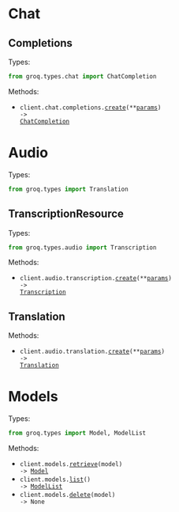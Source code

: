 # Chat

## Completions

Types:

```python
from groq.types.chat import ChatCompletion
```

Methods:

- <code title="post /openai/v1/chat/completions">client.chat.completions.<a href="./src/groq/resources/chat/completions.py">create</a>(\*\*<a href="src/groq/types/chat/completion_create_params.py">params</a>) -> <a href="./src/groq/types/chat/chat_completion.py">ChatCompletion</a></code>

# Audio

Types:

```python
from groq.types import Translation
```

## TranscriptionResource

Types:

```python
from groq.types.audio import Transcription
```

Methods:

- <code title="post /openai/v1/audio/transcriptions">client.audio.transcription.<a href="./src/groq/resources/audio/transcription.py">create</a>(\*\*<a href="src/groq/types/audio/transcription_create_params.py">params</a>) -> <a href="./src/groq/types/audio/transcription.py">Transcription</a></code>

## Translation

Methods:

- <code title="post /openai/v1/audio/translations">client.audio.translation.<a href="./src/groq/resources/audio/translation.py">create</a>(\*\*<a href="src/groq/types/audio/translation_create_params.py">params</a>) -> <a href="./src/groq/types/translation.py">Translation</a></code>

# Models

Types:

```python
from groq.types import Model, ModelList
```

Methods:

- <code title="get /openai/v1/models/{model}">client.models.<a href="./src/groq/resources/models.py">retrieve</a>(model) -> <a href="./src/groq/types/model.py">Model</a></code>
- <code title="get /openai/v1/models">client.models.<a href="./src/groq/resources/models.py">list</a>() -> <a href="./src/groq/types/model_list.py">ModelList</a></code>
- <code title="delete /openai/v1/models/{model}">client.models.<a href="./src/groq/resources/models.py">delete</a>(model) -> None</code>

